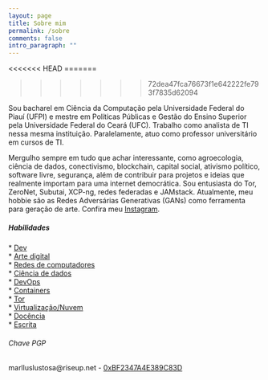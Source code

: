 ```yaml
---
layout: page
title: Sobre mim
permalink: /sobre
comments: false
intro_paragraph: ""
---
```


<div class="row justify-content-between">
<<<<<<< HEAD
=======

>>>>>>> 72dea47fca76673f1e642222fe793f7835d62094
<div class="col-md-8 pr-5">

Sou bacharel em Ciência da Computação pela Universidade Federal do Piauí (UFPI) e mestre em Políticas Públicas e Gestão do Ensino Superior pela Universidade Federal do Ceará (UFC). Trabalho como analista de TI nessa mesma instituição. Paralelamente, atuo como professor universitário em cursos de TI. <p>

<p> Mergulho sempre em tudo que achar interessante, como agroecologia, ciência de dados, conectivismo, blockchain, capital social, ativismo político, software livre, segurança, além de contribuir para projetos e ideias que realmente importam para uma internet democrática. Sou entusiasta do Tor, ZeroNet, Subutai, XCP-ng, redes federadas e JAMstack. Atualmente, meu hobbie são as Redes Adversárias Generativas (GANs) como ferramenta para geração de arte. Confira meu <a target="_blank" href="https://instagram.com/ganartedigital">Instagram</a>.</p>
	
<div class="sticky-top sticky-top-80"> 
<h5>Habilidades</h5> 
*      <a href="https://gitlab.com/mlustosa/kodi.libreflix.plugin" target="_blank"> Dev</a><br>
* <a href="https://instagram.com/ganartedigital" target="_blank">Arte digital</a> <br>
* 	   <a href="https://share.zabbix.com/monitoring-xenserver-xcp-host-and-vms-python" target="_blank">Redes de computadores</a><br>
	* 	<a href="https://medium.com/p/an%C3%A1lise-de-dados-como-nossos-deputados-andam-se-alimentando-1d9a55f50ce7" target="_blank">Ciência de dados</a><br> 
* <a href="https://github.com/marlluslustosa/ttrss-tor" target="_blank">DevOps</a><br>
* <a href="https://github.com/marlluslustosa/Floccus-WebDavDocker" target="_blank">Containers</a><br> 
*      <a href="https://github.com/marlluslustosa/ttrss-tor" target="_blank">Tor</a><br>
*      <a href="https://marllus.com/tags#xenserver" target="_blank">Virtualização/Nuvem</a><br>
* <a href="https://br.linkedin.com/in/marllus-lustosa-37215038" target="_blank">Docência</a><br>
* <a href="https://marllus.com/" target="_blank">Escrita</a> <br>

<p>
<h6>Chave PGP</h6>
marlluslustosa@riseup.net - <a href="https://memoria.rnp.br/keyserver/pks/lookup?op=get&search=0xBF2347A4E389C83D" target="_blank">0xBF2347A4E389C83D</a>
